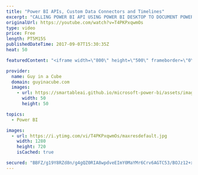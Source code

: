 ```yaml
---
title: "Power BI APIs, Custom Data Connectors and Timelines"
excerpt: "CALLING POWER BI API USING POWER BI DESKTOP TO DOCUMENT POWER BI SERVICE (@pkamasani) http://prathy.com/2017/09/calling-power-bi-api-using-power-bi-desktop-to-document-power-bi-service/  Power BI Custom Data Connector For Language Detection, Key Phrase Extraction And Sentiment Analysis (@technitrain)"
originalUrl: https://youtube.com/watch?v=T4PKPxqwmOs
type: video
price: Free
length: PT5M15S
publishedDateTime: 2017-09-07T15:30:35Z
heat: 50

featuredContent: "<iframe width=\"800\" height=\"500\" frameborder=\"0\" src=\"https://www.youtube.com/embed/T4PKPxqwmOs\" allow=\"accelerometer; autoplay; encrypted-media; gyroscope; picture-in-picture\" allowfullscreen></iframe>"

provider:
  name: Guy in a Cube
  domain: guyinacube.com
  images:
    - url: https://smartableai.github.io/microsoft-power-bi/assets/images/organizations/guyinacube.com-50x50.jpg
      width: 50
      height: 50

topics:
  - Power BI

images:
  - url: https://i.ytimg.com/vi/T4PKPxqwmOs/maxresdefault.jpg
    width: 1280
    height: 720
    isCached: true

secured: "BBFZ/g19Y8RZd8n/g4gQZ0RIA8wpdveEImY0MaYMr6Crv6AGTC53/BOJz12+xjX+20XuSg/wNZKf9wh4FvjwSvZD6xp0M0E40E/4s9xwgEarkdiVw2jwPfzvqMjzvcwbi+rvVdi7kyWg5EfCn7mH0ph+T37oCszW2synSwz5udyYYdNayyY08h1AxjakJc9EtIFF2sgZlDu5uMlph+w0hzwUiAPklzDLtvD38Aq/hHBiF1rhEM5BEWXNMjMk0gfYCUM8F91zm7eHEZuvykfnqSa9Ke7l5AIbqL515tmP0WZv3hmolp6R/bvL+87B2DsUBcYX48OcRQa3F/Xb3/2bGPFJ6BAD7qPHC/3LLG90j5XotYb7KmXdM0scJqqyRnQ8SuirD/t26/rA8SYaVpwvMQsZY0izZViHlp21DnZTtMA=;vLq2lCFFveQJSERD6VvhZQ=="
---
```


